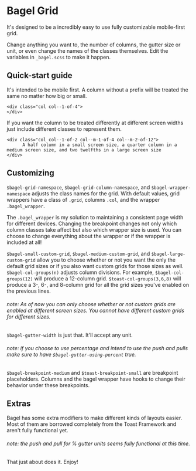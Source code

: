 # Bagel Grid
It's designed to be a incredibly easy to use fully customizable mobile-first grid.

Change anything you want to, the number of columns, the gutter size or unit, or even change the names of the classes themselves. Edit the variables in `_bagel.scss` to make it happen.

## Quick-start guide

It's intended to be mobile first. A column without a prefix will be treated the same no matter how big or small.
```
<div class="col col--1-of-4">
</div>
```

If you want the column to be treated differently at different screen widths just include different classes to represent them.
```
<div class="col col--1-of-2 col--m-1-of-4 col--m-2-of-12">
      A half column in a small screen size, a quarter column in a medium screen size, and two twelfths in a large screen size
</div>
```

## Customizing

`$bagel-grid-namespace`, `$bagel-grid-column-namespace`, and `$bagel-wrapper-namespace` adjusts the class names for the grid. With default values, grid wrappers have a class of `.grid`, columns `.col`, and the wrapper `.bagel_wrapper`.

The `.bagel_wrapper` is my solution to maintaining a consistent page width for different devices. Changing the breakpoint changes not only which column classes take affect but also which wrapper size is used. You can choose to change everything about the wrapper or if the wrapper is included at all!

`$bagel-small-custom-grid`,  `$bagel-medium-custom-grid`, and `$bagel-large-custom-grid` allow you to choose whether or not you want the only the default grid sizes or if you also want custom grids for those sizes as well.
`$bagel-col-groups(n)` adjusts column divisions. For example, `$bagel-col-groups(12)` will produce a 12-column grid. `$toast-col-groups(3,6,8)` will produce a 3-, 6-, and 8-column grid for all the grid sizes you've enabled on the previous lines.
###### note: As of now you can only choose whether or not custom grids are enabled at different screen sizes. You cannot have different custom grids for different sizes.

`$bagel-gutter-width` is just that. It'll accept any unit.
###### note: if you choose to use percentage and intend to use the push and pulls make sure to have `$bagel-gutter-using-percent` true.

`$bagel-breakpoint-medium` and `$toast-breakpoint-small` are breakpoint placeholders. Columns and the bagel wrapper have hooks to change their behavior under these breakpoints.

## Extras

Bagel has some extra modifiers to make different kinds of layouts easier. Most of them are borrowed completely from the Toast Framework and aren't fully functional yet.
###### note: the push and pull for % gutter units seems fully functional at this time.

That just about does it. Enjoy!
